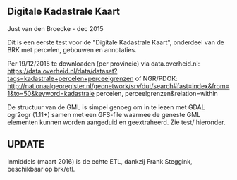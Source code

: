 ## Digitale Kadastrale Kaart

Just van den Broecke - dec 2015

Dit is een eerste test voor de "Digitale Kadastrale Kaart", onderdeel van de BRK met
percelen, gebouwen en annotaties.

Per 19/12/2015 te downloaden (per provincie) via data.overheid.nl:
https://data.overheid.nl/data/dataset?tags=kadastrale+percelen+perceelgrenzen
of NGR/PDOK:
http://nationaalgeoregister.nl/geonetwork/srv/dut/search#fast=index&from=1&to=50&keyword=kadastrale percelen, perceelgrenzen&relation=within

De structuur van de GML is simpel genoeg om in te lezen met GDAL ogr2ogr (1.11+) samen
met een GFS-file waarmee de geneste GML elementen kunnen worden aangeduid en
geextraheerd. Zie test/ hieronder.

## UPDATE

Inmiddels (maart 2016) is de echte ETL, dankzij Frank Steggink, beschikbaar op brk/etl.
